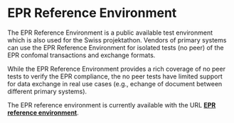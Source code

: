 # EPR Reference Environment

The EPR Reference Environment is a public available test environment which is also used for the Swiss projektathon. Vendors of primary systems can use the EPR Reference Environment for isolated tests (no peer) of the EPR confomal transactions and exchange formats.

While the EPR Reference Environment provides a rich coverage of no peer tests to verify the EPR compliance, the no peer tests have limited support for data exchange in real use cases (e.g., echange of document between different primary systems).

The EPR reference environment is currently available with the URL **[EPR reference environment](https://ehealthsuisse.ihe-europe.net)**.   
